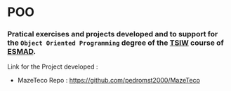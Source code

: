 # POO

### Pratical exercises and projects developed and to support for the `Object Oriented Programming` degree of the [TSIW](https://www.esmad.ipp.pt/courses/degree/663) course of [ESMAD](https://www.esmad.ipp.pt/?set_language=en).

Link for the Project developed :

- MazeTeco Repo : https://github.com/pedromst2000/MazeTeco

